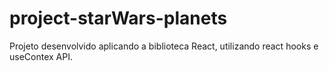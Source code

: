 # project-starWars-planets
Projeto desenvolvido aplicando a biblioteca React, utilizando react hooks e useContex API.

